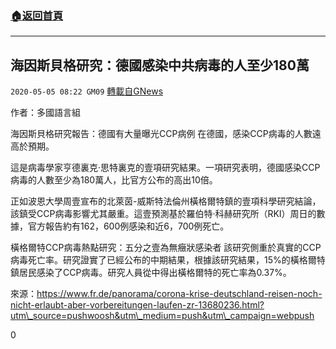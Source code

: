 ###  [:house:返回首頁](https://github.com/ourhimalayas/txt)
---

## 海因斯貝格研究：德國感染中共病毒的人至少180萬
`2020-05-05 08:22 GM09` [轉載自GNews](https://gnews.org/zh-hant/194522/)

作者：多國語言組

海因斯貝格研究報告：德國有大量曝光CCP病例 在德國，感染CCP病毒的人數遠高於預期。

這是病毒學家亨德裏克·思特裏克的壹項研究結果。一項研究表明，德國感染CCP病毒的人數至少為180萬人，比官方公布的高出10倍。

正如波恩大學周壹宣布的北萊茵-威斯特法倫州橫格爾特鎮的壹項科學研究結論，該鎮受CCP病毒影響尤其嚴重。這壹預測基於羅伯特·科赫研究所（RKI）周日的數據，官方報告約有162，600例感染和近6，700例死亡。

橫格爾特CCP病毒熱點研究：五分之壹為無癥狀感染者 該研究側重於真實的CCP病毒死亡率。研究證實了已經公布的中期結果，根據該研究結果，15%的橫格爾特鎮居民感染了CCP病毒。研究人員從中得出橫格爾特的死亡率為0.37%。

來源：https://www.fr.de/panorama/corona-krise-deutschland-reisen-noch-nicht-erlaubt-aber-vorbereitungen-laufen-zr-13680236.html?utm\_source=pushwoosh&utm\_medium=push&utm\_campaign=webpush

0
